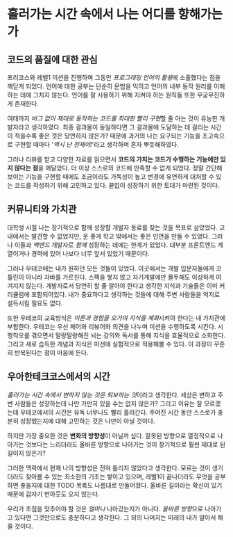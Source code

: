 # 흘러가는 시간 속에서 나는 어디를 향해가는가

## 코드의 품질에 대한 관심

프리코스와 레벨1 미션을 진행하며 그동안 *프로그래밍 언어의 활용*에 소홀했다는 점을 깨닫게 되었다. 언어에 대한 공부는 단순히 문법을 익히고 언어의 내부 동작 원리를 이해하는 데에 그치지 않는다. 언어를 잘 사용하기 위해 지켜야 하는 원칙들 또한 무궁무진하게 존재한다.

여태까지 *버그 없이 제대로 동작하는 코드를 최대한 빨리 구현*할 줄 아는 것이 유능한 개발자라고 생각하였다. 최종 결과물이 동일하다면 그 결과물에 도달하는 데 걸리는 시간이 적을수록 좋은 것은 당연하지 않은가? 때문에 과거의 나는 요구되는 기능을 초고속으로 구현할 때마다 '_역시 난 천재야!_'라고 생각하며 혼자 뿌듯해하였다.

그러나 리뷰를 받고 다양한 자료를 읽으면서 **코드의 가치는 코드가 수행하는 기능에만 있지 않다는 점**을 깨달았다. 더 이상 스스로의 코드에 만족할 수 없게 되었다. 정말 간단해보이는 기능을 구현할 때에도 조금이라도 가독성이 높고 변경에 유연하게 대처할 수 있는 코드를 작성하기 위해 고민하고 있다. 끝없이 성장하기 위한 토대가 마련된 것이다.

## 커뮤니티와 가치관

대학생 시절 나는 장기적으로 함께 성장할 개발자 동료를 찾는 것을 목표로 삼았었다. 교내에서는 발견할 수 없었지만, 운 좋게 학교 밖에서는 좋은 인연을 만들 수 있었다.
그러나 이들과 _백엔드_ 개발자로 _함께_ 성장하는 데에는 한계가 있었다. 대부분 프론트엔드 계열이거나 경력에 있어 나보다 너무 앞서 있었기 때문이다.

그러나 우테코에는 내가 원하던 모든 것들이 있었다. 이곳에서는 개발 입문자들에게 코틀린이 아니라 자바를 가르친다. 스펙을 쌓지 않고 자기계발에만 몰두해도 이상하게 여겨지지 않는다. 개발자로서 당연히 할 줄 알아야 한다고 생각한 지식과 기술들은 이미 커리큘럼에 포함되어있다. 내가 중요하다고 생각하는 것들에 대해 주변 사람들을 억지로 설득시킬 필요도 없다.

또한 우테코의 교육방식은 *이론과 경험을 오가며 지식을 체화*시켜야 한다는 내 가치관에 부합한다. 우테코는 우선 페어와 리뷰어와 의견을 나누며 미션을 수행하도록 시킨다. 시행착오를 겪으면서 말랑말랑해진 뇌는 강의와 독서를 통해 지식을 효율적으로 소화한다. 그리고 새로 습득한 개념과 지식은 미션에 실험적으로 적용해볼 수 있다. 이 과정이 꾸준히 반복된다는 점이 마음에 든다.

## 우아한테크코스에서의 시간

*흘러가는 시간 속에서 변하지 않는 것은 퇴보하는 것*이라고 생각한다. 세상은 변하고 주변 사람들은 성장하는데 나만 가만히 있을 수는 없지 않은가? 그리고 이유는 잘 모르겠는데 우테코에서의 시간은 유독 너무나도 빨리 흘러간다. 주어진 시간 동안 스스로가 충분히 성장했는지에 대해 고민하는 것은 나만이 아닐 것이다.

하지만 가장 중요한 것은 **변화의 방향성**이 아닐까 싶다. 잘못된 방향으로 열정적으로 나아가는 것보다는 느리더라도 올바른 방향으로 나아가는 것이 장기적으로 훨씬 제대로 된 길이지 않은가?

그러한 맥락에서 현재 나의 방향성은 전혀 틀리지 않았다고 생각한다. 모르는 것이 생기더라도 찾아볼 수 있는 최소한의 기초는 쌓이고 있으며, 레벨1이 끝나더라도 무엇을 공부하면 좋을지에 대한 TODO 목록도 나름대로 만들어졌다. 올바른 길이라는 확신이 있기 때문에 갑자기 번아웃도 오지 않는다.

우리가 초점을 맞추어야 할 것은 _얼마나_ 나아갔는지가 아니다. *올바른 방향*으로 나아가고 있다면 그것만으로도 충분하다고 생각한다. 그 외의 나머지는 미래의 내가 알아서 해줄 것이다.
